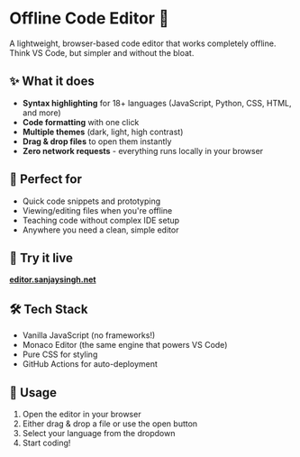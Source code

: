 # Offline Code Editor 🚀

A lightweight, browser-based code editor that works completely offline. Think VS Code, but simpler and without the bloat.

## ✨ What it does

- **Syntax highlighting** for 18+ languages (JavaScript, Python, CSS, HTML, and more)
- **Code formatting** with one click
- **Multiple themes** (dark, light, high contrast)
- **Drag & drop files** to open them instantly
- **Zero network requests** - everything runs locally in your browser

## 🎯 Perfect for

- Quick code snippets and prototyping
- Viewing/editing files when you're offline
- Teaching code without complex IDE setup
- Anywhere you need a clean, simple editor

## 🚀 Try it live

**[editor.sanjaysingh.net](https://editor.sanjaysingh.net)**

## 🛠️ Tech Stack

- Vanilla JavaScript (no frameworks!)
- Monaco Editor (the same engine that powers VS Code)
- Pure CSS for styling
- GitHub Actions for auto-deployment

## 📝 Usage

1. Open the editor in your browser
2. Either drag & drop a file or use the open button
3. Select your language from the dropdown
4. Start coding!

